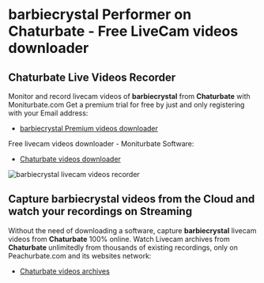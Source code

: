 # barbiecrystal Performer on Chaturbate - Free LiveCam videos downloader

## Chaturbate Live Videos Recorder

Monitor and record livecam videos of **barbiecrystal** from **Chaturbate** with Moniturbate.com
Get a premium trial for free by just and only registering with your Email address:
* [barbiecrystal Premium videos downloader](https://moniturbate.com/request-demo-licence-key.html)

Free livecam videos downloader - Moniturbate Software:
* [Chaturbate videos downloader](https://moniturbate.com/moniturbate-download-software.html)

![barbiecrystal livecam videos recorder](https://peachurnet.com/templates/moniturbate-software.png)


## Capture barbiecrystal videos from the Cloud and watch your recordings on Streaming

Without the need of downloading a software, capture **barbiecrystal** livecam videos from **Chaturbate** 100% online.
Watch Livecam archives from **Chaturbate** unlimitedly from thousands of existing recordings, only on Peachurbate.com and its websites network:
* [Chaturbate videos archives](https://peachurnet.com/)
